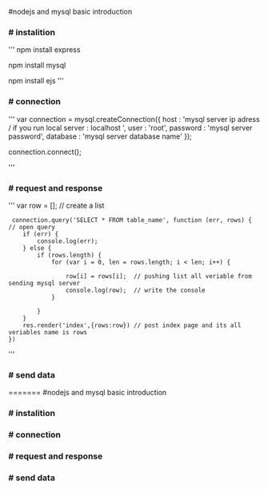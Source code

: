 
#nodejs and mysql basic introduction 
### # instalition
'''
npm install express

npm install mysql 

npm install ejs 
'''

### # connection 

'''
var connection = mysql.createConnection({
  host     : 'mysql server ip adress / if you run local server : localhost ',
  user     : 'root',
  password : 'mysql server password',
  database : 'mysql server database name'
});

connection.connect();

'''

### # request and response 

'''
var row = [];  // create a list

	 connection.query('SELECT * FROM table_name', function (err, rows) { // open query 
        if (err) {
            console.log(err);
        } else {
            if (rows.length) {
                for (var i = 0, len = rows.length; i < len; i++) {

                    row[i] = rows[i];  // pushing list all veriable from sending mysql server 
                    console.log(row);  // write the console 
                }
                
            }
        }
        res.render('index',{rows:row}) // post index page and its all veriables name is rows 
    })

'''

### # send data 
=======
#nodejs and mysql basic introduction 
### # instalition

### # connection 

### # request and response 

### # send data 

